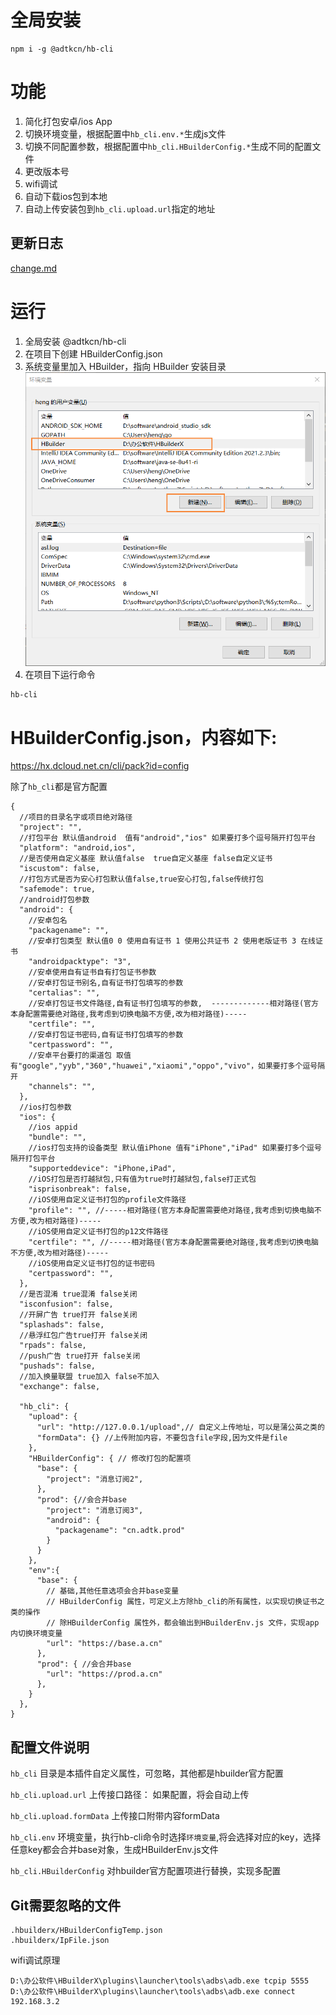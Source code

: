 # 全局安装

```
npm i -g @adtkcn/hb-cli
```
# 功能
1. 简化打包安卓/ios App
2. 切换环境变量，根据配置中`hb_cli.env.*`生成js文件
3. 切换不同配置参数，根据配置中`hb_cli.HBuilderConfig.*`生成不同的配置文件
4. 更改版本号
5. wifi调试
6. 自动下载ios包到本地
7. 自动上传安装包到`hb_cli.upload.url`指定的地址

## 更新日志
[change.md](./change.md)

# 运行

1. 全局安装 @adtkcn/hb-cli
2. 在项目下创建 HBuilderConfig.json
3. 系统变量里加入 HBuilder，指向 HBuilder 安装目录
![环境变量](./doc/env.png)
4. 在项目下运行命令
```bash
hb-cli
```

# HBuilderConfig.json，内容如下:

https://hx.dcloud.net.cn/cli/pack?id=config

除了`hb_cli`都是官方配置

```json5
{
  //项目的目录名字或项目绝对路径
  "project": "",
  //打包平台 默认值android  值有"android","ios" 如果要打多个逗号隔开打包平台
  "platform": "android,ios",
  //是否使用自定义基座 默认值false  true自定义基座 false自定义证书
  "iscustom": false,
  //打包方式是否为安心打包默认值false,true安心打包,false传统打包
  "safemode": true,
  //android打包参数
  "android": {
    //安卓包名
    "packagename": "",
    //安卓打包类型 默认值0 0 使用自有证书 1 使用公共证书 2 使用老版证书 3 在线证书
    "androidpacktype": "3",
    //安卓使用自有证书自有打包证书参数
    //安卓打包证书别名,自有证书打包填写的参数
    "certalias": "",
    //安卓打包证书文件路径,自有证书打包填写的参数,  -------------相对路径(官方本身配置需要绝对路径,我考虑到切换电脑不方便,改为相对路径)-----
    "certfile": "",
    //安卓打包证书密码,自有证书打包填写的参数
    "certpassword": "",
    //安卓平台要打的渠道包 取值有"google","yyb","360","huawei","xiaomi","oppo","vivo"，如果要打多个逗号隔开
    "channels": "",
  },
  //ios打包参数
  "ios": {
    //ios appid
    "bundle": "",
    //ios打包支持的设备类型 默认值iPhone 值有"iPhone","iPad" 如果要打多个逗号隔开打包平台
    "supporteddevice": "iPhone,iPad",
    //iOS打包是否打越狱包,只有值为true时打越狱包,false打正式包
    "isprisonbreak": false,
    //iOS使用自定义证书打包的profile文件路径
    "profile": "", //-----相对路径(官方本身配置需要绝对路径,我考虑到切换电脑不方便,改为相对路径)-----
    //iOS使用自定义证书打包的p12文件路径
    "certfile": "", //-----相对路径(官方本身配置需要绝对路径,我考虑到切换电脑不方便,改为相对路径)-----
    //iOS使用自定义证书打包的证书密码
    "certpassword": "",
  },
  //是否混淆 true混淆 false关闭
  "isconfusion": false,
  //开屏广告 true打开 false关闭
  "splashads": false,
  //悬浮红包广告true打开 false关闭
  "rpads": false,
  //push广告 true打开 false关闭
  "pushads": false,
  //加入换量联盟 true加入 false不加入
  "exchange": false,

  "hb_cli": {
    "upload": {
      "url": "http://127.0.0.1/upload",// 自定义上传地址，可以是蒲公英之类的
      "formData": {} //上传附加内容，不要包含file字段,因为文件是file
    },
    "HBuilderConfig": { // 修改打包的配置项
      "base": {
        "project": "消息订阅2",
      },
      "prod": {//会合并base
        "project": "消息订阅3",
        "android": {
          "packagename": "cn.adtk.prod"
        }
      }
    },
    "env":{
      "base": {
        // 基础,其他任意选项会合并base变量
        // HBuilderConfig 属性，可定义上方除hb_cli的所有属性，以实现切换证书之类的操作
        // 除HBuilderConfig 属性外，都会输出到HBuilderEnv.js 文件，实现app内切换环境变量
        "url": "https://base.a.cn"
      },
      "prod": { //会合并base
        "url": "https://prod.a.cn"
      },
    }
  },
}
```
## 配置文件说明

`hb_cli` 目录是本插件自定义属性，可忽略，其他都是hbuilder官方配置

`hb_cli.upload.url` 上传接口路径： 如果配置，将会自动上传

`hb_cli.upload.formData` 上传接口附带内容formData
 
`hb_cli.env` 环境变量，执行hb-cli命令时选择`环境变量`,将会选择对应的key，选择任意key都会合并base对象，生成HBuilderEnv.js文件

`hb_cli.HBuilderConfig` 对hbuilder官方配置项进行替换，实现多配置



## Git需要忽略的文件
```
.hbuilderx/HBuilderConfigTemp.json
.hbuilderx/IpFile.json
```

wifi调试原理
```
D:\办公软件\HBuilderX\plugins\launcher\tools\adbs\adb.exe tcpip 5555
D:\办公软件\HBuilderX\plugins\launcher\tools\adbs\adb.exe connect 192.168.3.2
```